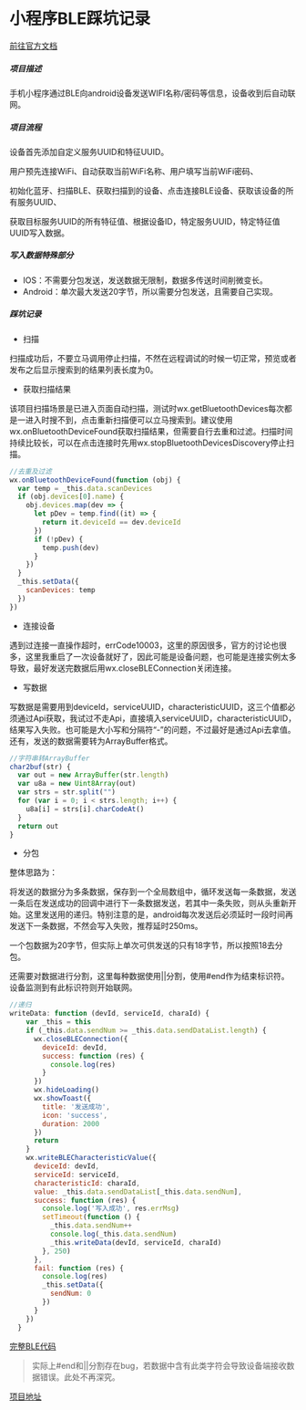 # 小程序BLE踩坑记录
[前往官方文档](https://developers.weixin.qq.com/miniprogram/dev/api/bluetooth.html)

##### 项目描述

手机小程序通过BLE向android设备发送WIFI名称/密码等信息，设备收到后自动联网。

##### 项目流程

设备首先添加自定义服务UUID和特征UUID。

用户预先连接WiFi、自动获取当前WiFi名称、用户填写当前WiFi密码、

初始化蓝牙、扫描BLE、获取扫描到的设备、点击连接BLE设备、获取该设备的所有服务UUID、

获取目标服务UUID的所有特征值、根据设备ID，特定服务UUID，特定特征值UUID写入数据。

##### 写入数据特殊部分

* IOS：不需要分包发送，发送数据无限制，数据多传送时间削微变长。
* Android：单次最大发送20字节，所以需要分包发送，且需要自己实现。

##### 踩坑记录

* 扫描

扫描成功后，不要立马调用停止扫描，不然在远程调试的时候一切正常，预览或者发布之后显示搜索到的结果列表长度为0。

* 获取扫描结果

该项目扫描场景是已进入页面自动扫描，测试时wx.getBluetoothDevices每次都是一进入时搜不到，点击重新扫描便可以立马搜索到。建议使用wx.onBluetoothDeviceFound获取扫描结果，但需要自行去重和过滤。扫描时间持续比较长，可以在点击连接时先用wx.stopBluetoothDevicesDiscovery停止扫描。

~~~~js
//去重及过滤
wx.onBluetoothDeviceFound(function (obj) {
  var temp = _this.data.scanDevices
  if (obj.devices[0].name) {
    obj.devices.map(dev => {
      let pDev = temp.find((it) => {
        return it.deviceId == dev.deviceId
      })
      if (!pDev) {
        temp.push(dev)
      }
    })
  }
  _this.setData({
    scanDevices: temp
  })
})
~~~~

* 连接设备

遇到过连接一直操作超时，errCode10003，这里的原因很多，官方的讨论也很多，这里我重启了一次设备就好了，因此可能是设备问题，也可能是连接实例太多导致，最好发送完数据后用wx.closeBLEConnection关闭连接。

* 写数据

写数据是需要用到deviceId，serviceUUID，characteristicUUID，这三个值都必须通过Api获取，我试过不走Api，直接填入serviceUUID，characteristicUUID，结果写入失败。也可能是大小写和分隔符“-”的问题，不过最好是通过Api去拿值。还有，发送的数据需要转为ArrayBuffer格式。

~~~~js
//字符串转ArrayBuffer
char2buf(str) {
  var out = new ArrayBuffer(str.length)
  var u8a = new Uint8Array(out)
  var strs = str.split("")
  for (var i = 0; i < strs.length; i++) {
    u8a[i] = strs[i].charCodeAt()
  }
  return out
}
~~~~

* 分包

整体思路为：

将发送的数据分为多条数据，保存到一个全局数组中，循环发送每一条数据，发送一条后在发送成功的回调中进行下一条数据发送，若其中一条失败，则从头重新开始。这里发送用的递归。特别注意的是，android每次发送后必须延时一段时间再发送下一条数据，不然会写入失败，推荐延时250ms。

一个包数据为20字节，但实际上单次可供发送的只有18字节，所以按照18去分包。

还需要对数据进行分割，这里每种数据使用||分割，使用#end作为结束标识符。设备监测到有此标识符则开始联网。

~~~~javascript
//递归
writeData: function (devId, serviceId, charaId) {
    var _this = this
    if (_this.data.sendNum >= _this.data.sendDataList.length) {
      wx.closeBLEConnection({
        deviceId: devId,
        success: function (res) {
          console.log(res)
        }
      })
      wx.hideLoading()
      wx.showToast({
        title: '发送成功',
        icon: 'success',
        duration: 2000
      })
      return
    }
    wx.writeBLECharacteristicValue({
      deviceId: devId,
      serviceId: serviceId,
      characteristicId: charaId,
      value: _this.data.sendDataList[_this.data.sendNum],
      success: function (res) {
        console.log('写入成功', res.errMsg)
        setTimeout(function () {
          _this.data.sendNum++
          console.log(_this.data.sendNum)
          _this.writeData(devId, serviceId, charaId)
        }, 250)
      },
      fail: function (res) {
        console.log(res)
        _this.setData({
          sendNum: 0
        })
      }
    })
  }
~~~~



[完整BLE代码](https://github.com/Loren1994/wx-mini/blob/master/pages/bluetooth/bluetooth.js)

> 实际上#end和||分割存在bug，若数据中含有此类字符会导致设备端接收数据错误。此处不再深究。

[项目地址](https://github.com/Loren1994/wx-mini)